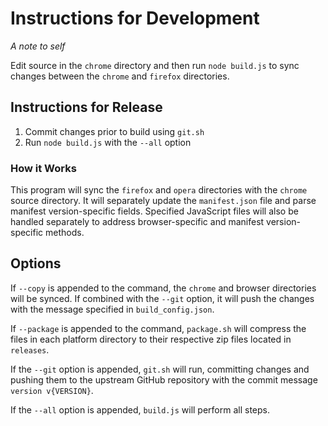 # Instructions for Development

*A note to self*

Edit source in the `chrome` directory and then run `node build.js` to sync changes between the `chrome` and `firefox` directories.

## Instructions for Release

1. Commit changes prior to build using `git.sh`
2. Run `node build.js` with the `--all` option

### How it Works

This program will sync the `firefox` and `opera` directories with the `chrome` source directory. It will separately update the `manifest.json` file and parse manifest version-specific fields. Specified JavaScript files will also be handled separately to address browser-specific and manifest version-specific methods.

## Options

If `--copy` is appended to the command, the `chrome` and browser directories will be synced. If combined with the `--git` option, it will push the changes with the message specified in `build_config.json`.

If `--package` is appended to the command, `package.sh` will compress the files in each platform directory to their respective zip files located in `releases`. 

If the `--git` option is appended, `git.sh` will run, committing changes and pushing them to the upstream GitHub repository with the commit message `version v{VERSION}`.

If the `--all` option is appended, `build.js` will perform all steps.